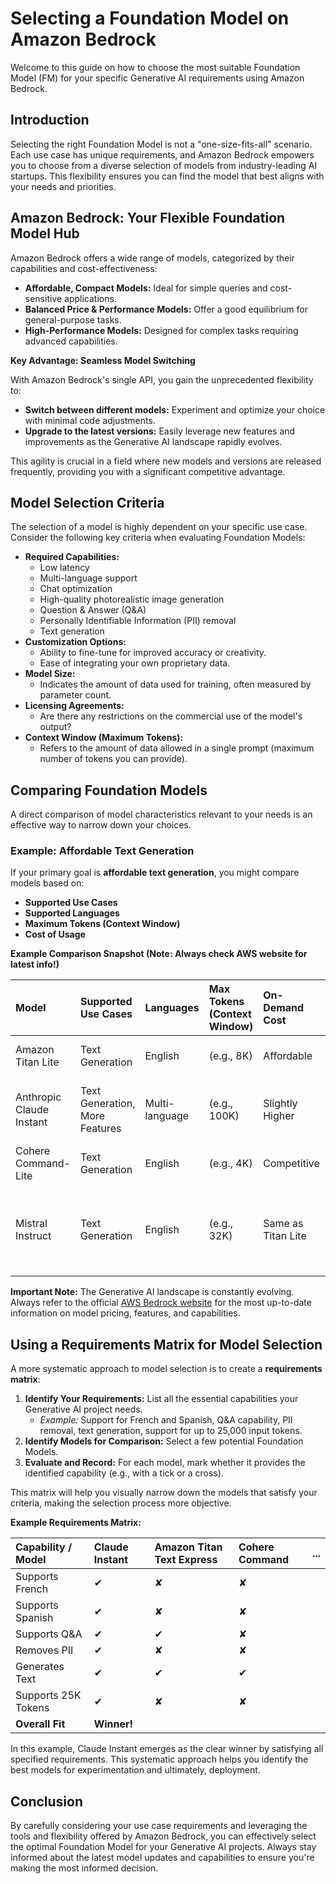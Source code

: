 # Selecting a Foundation Model on Amazon Bedrock

Welcome to this guide on how to choose the most suitable Foundation Model (FM) for your specific Generative AI requirements using Amazon Bedrock.

## Introduction

Selecting the right Foundation Model is not a "one-size-fits-all" scenario. Each use case has unique requirements, and Amazon Bedrock empowers you to choose from a diverse selection of models from industry-leading AI startups. This flexibility ensures you can find the model that best aligns with your needs and priorities.

## Amazon Bedrock: Your Flexible Foundation Model Hub

Amazon Bedrock offers a wide range of models, categorized by their capabilities and cost-effectiveness:

* **Affordable, Compact Models:** Ideal for simple queries and cost-sensitive applications.
* **Balanced Price & Performance Models:** Offer a good equilibrium for general-purpose tasks.
* **High-Performance Models:** Designed for complex tasks requiring advanced capabilities.

**Key Advantage: Seamless Model Switching**

With Amazon Bedrock's single API, you gain the unprecedented flexibility to:

* **Switch between different models:** Experiment and optimize your choice with minimal code adjustments.
* **Upgrade to the latest versions:** Easily leverage new features and improvements as the Generative AI landscape rapidly evolves.

This agility is crucial in a field where new models and versions are released frequently, providing you with a significant competitive advantage.

## Model Selection Criteria

The selection of a model is highly dependent on your specific use case. Consider the following key criteria when evaluating Foundation Models:

* **Required Capabilities:**
    * Low latency
    * Multi-language support
    * Chat optimization
    * High-quality photorealistic image generation
    * Question & Answer (Q&A)
    * Personally Identifiable Information (PII) removal
    * Text generation
* **Customization Options:**
    * Ability to fine-tune for improved accuracy or creativity.
    * Ease of integrating your own proprietary data.
* **Model Size:**
    * Indicates the amount of data used for training, often measured by parameter count.
* **Licensing Agreements:**
    * Are there any restrictions on the commercial use of the model's output?
* **Context Window (Maximum Tokens):**
    * Refers to the amount of data allowed in a single prompt (maximum number of tokens you can provide).

## Comparing Foundation Models

A direct comparison of model characteristics relevant to your needs is an effective way to narrow down your choices.

### Example: Affordable Text Generation

If your primary goal is **affordable text generation**, you might compare models based on:

* **Supported Use Cases**
* **Supported Languages**
* **Maximum Tokens (Context Window)**
* **Cost of Usage**

**Example Comparison Snapshot (Note: Always check AWS website for latest info!)**

| Model              | Supported Use Cases | Languages | Max Tokens (Context Window) | On-Demand Cost | Notes                                        |
| :----------------- | :------------------ | :-------- | :-------------------------- | :------------- | :------------------------------------------- |
| Amazon Titan Lite  | Text Generation     | English   | (e.g., 8K)                  | Affordable     | Great affordable option                      |
| Anthropic Claude Instant | Text Generation, More Features | Multi-language | (e.g., 100K)                | Slightly Higher | More features, larger context window         |
| Cohere Command-Lite | Text Generation     | English   | (e.g., 4K)                  | Competitive    | Worth trying                                 |
| Mistral Instruct   | Text Generation     | English   | (e.g., 32K)                 | Same as Titan Lite | More tokens, larger context window than Titan Lite |

**Important Note:** The Generative AI landscape is constantly evolving. Always refer to the official [AWS Bedrock website](https://aws.amazon.com/bedrock/pricing/) for the most up-to-date information on model pricing, features, and capabilities.

## Using a Requirements Matrix for Model Selection

A more systematic approach to model selection is to create a **requirements matrix**:

1.  **Identify Your Requirements:** List all the essential capabilities your Generative AI project needs.
    * *Example:* Support for French and Spanish, Q&A capability, PII removal, text generation, support for up to 25,000 input tokens.
2.  **Identify Models for Comparison:** Select a few potential Foundation Models.
3.  **Evaluate and Record:** For each model, mark whether it provides the identified capability (e.g., with a tick or a cross).

This matrix will help you visually narrow down the models that satisfy your criteria, making the selection process more objective.

**Example Requirements Matrix:**

| Capability / Model   | Claude Instant | Amazon Titan Text Express | Cohere Command | ... |
| :------------------- | :------------- | :------------------------ | :------------- | :-- |
| Supports French      | ✔              | ✘                         | ✘              |     |
| Supports Spanish     | ✔              | ✘                         | ✘              |     |
| Supports Q&A         | ✔              | ✔                         | ✘              |     |
| Removes PII          | ✔              | ✘                         | ✘              |     |
| Generates Text       | ✔              | ✔                         | ✔              |     |
| Supports 25K Tokens  | ✔              | ✘                         | ✘              |     |
| **Overall Fit** | **Winner!** |                           |                |     |

In this example, Claude Instant emerges as the clear winner by satisfying all specified requirements. This systematic approach helps you identify the best models for experimentation and ultimately, deployment.

## Conclusion

By carefully considering your use case requirements and leveraging the tools and flexibility offered by Amazon Bedrock, you can effectively select the optimal Foundation Model for your Generative AI projects. Always stay informed about the latest model updates and capabilities to ensure you're making the most informed decision.
